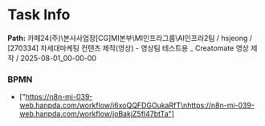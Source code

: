 # Task Info

**Path:** 카페24(주)\본사사업장\[CG]MI본부\MI인프라그룹\AI인프라2팀 / hsjeong / [270334] 차세대마케팅 컨텐츠 제작(영상) - 영상팀 테스트용 _ Creatomate 영상 제작 / 2025-08-01_00-00-00

### BPMN
- ["https://n8n-mi-039-web.hanpda.com/workflow/i6xoQQFDGOukaRfT\nhttps://n8n-mi-039-web.hanpda.com/workflow/joBakjZ5fl47btTa"]

